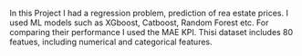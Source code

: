 In this Project I had a regression problem, prediction of rea estate prices. 
I used ML models such as XGboost, Catboost, Random Forest etc. For comparing their performance I used the MAE KPI. 
Thisi dataset includes 80 featues, including numerical and categorical features. 
